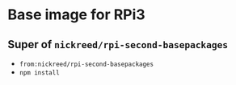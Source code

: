 # Base image for RPi3 

## Super of `nickreed/rpi-second-basepackages` 

- `from:nickreed/rpi-second-basepackages`  
- `npm install`   
